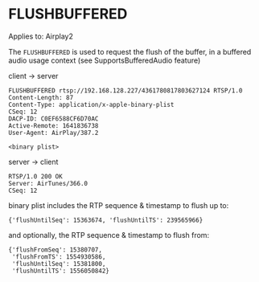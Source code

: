 # FLUSHBUFFERED

Applies to: Airplay2

The `FLUSHBUFFERED` is used to request the flush of the buffer, in a buffered audio usage context (see SupportsBufferedAudio feature)

<div class="client_server">
<p>client &rarr; server</p>

```http
FLUSHBUFFERED rtsp://192.168.128.227/4361780817803627124 RTSP/1.0
Content-Length: 87
Content-Type: application/x-apple-binary-plist
CSeq: 12
DACP-ID: C0EF6588CF6D70AC
Active-Remote: 1641836738
User-Agent: AirPlay/387.2

<binary plist>
```
</div>
<div class="server_client">
<p>server &rarr; client</p>

```http
RTSP/1.0 200 OK
Server: AirTunes/366.0
CSeq: 12
```
</div>

binary plist includes the RTP sequence & timestamp to flush up to:
```
{'flushUntilSeq': 15363674, 'flushUntilTS': 239565966}
```
and optionally, the RTP sequence & timestamp to flush from:
```
{'flushFromSeq': 15380707,
 'flushFromTS': 1554930586,
 'flushUntilSeq': 15381800,
 'flushUntilTS': 1556050842}
 ```
